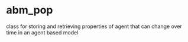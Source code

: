 # abm_pop
 class for storing and retrieving properties of agent that can change over time in an agent based model
